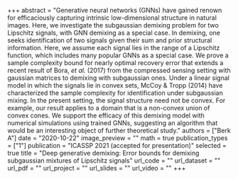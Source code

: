 +++
abstract = "Generative neural networks (GNNs) have gained renown for efficaciously capturing intrinsic low-dimensional structure in natural images. Here, we investigate the subgaussian demixing problem for two Lipschitz signals, with GNN demixing as a special case. In demixing, one seeks identification of two signals given their sum and prior structural information. Here, we assume each signal lies in the range of a Lipschitz function, which includes many popular GNNs as a special case. We prove a sample complexity bound for nearly optimal recovery error that extends a recent result of Bora, _et al._ (2017) from the compressed sensing setting with gaussian matrices to demixing with subgaussian ones. Under a linear signal model in which the signals lie in convex sets, McCoy & Tropp (2014) have characterized the sample complexity for identification under subgaussian mixing. In the present setting, the signal structure need not be convex. For example, our result applies to a domain that is a non-convex union of convex cones. We support the efficacy of this demixing model with numerical simulations using trained GNNs, suggesting an algorithm that would be an interesting object of further theoretical study."
authors = ["Berk A"]
date = "2020-10-22"
image_preview = ""
math = true
publication_types = ["1"]
publication = "ICASSP 2021 (accepted for presentation)"
selected = true
title = "Deep generative demixing: Error bounds for demixing subgaussian mixtures of Lipschitz signals"
url_code = ""
url_dataset = ""
url_pdf = ""
url_project = ""
url_slides = ""
url_video = ""
+++

